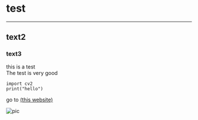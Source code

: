 # test
---
## text2
### text3
this is a test<br/>
The test is very good

```
import cv2
print("hello")
```

go to [(this website)](https://github.com/pricing)

![pic](https://miro.medium.com/max/1400/1*SSRjtoQ0H2X3SBPOiJ5rZw.jpeg)
